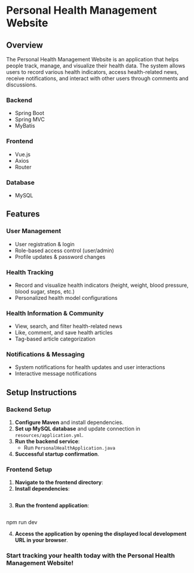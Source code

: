 # **Personal Health Management Website**

## **Overview**
The Personal Health Management Website is an application that helps people track, manage, and visualize their health data. The system allows users to record various health indicators, access health-related news, receive notifications, and interact with other users through comments and discussions.

### **Backend**
- Spring Boot
- Spring MVC
- MyBatis

### **Frontend**
- Vue.js
- Axios
- Router

### **Database**
- MySQL

## **Features**
### **User Management**
- User registration & login
- Role-based access control (user/admin)
- Profile updates & password changes

### **Health Tracking**
- Record and visualize health indicators (height, weight, blood pressure, blood sugar, steps, etc.)
- Personalized health model configurations

### **Health Information & Community**
- View, search, and filter health-related news
- Like, comment, and save health articles
- Tag-based article categorization

### **Notifications & Messaging**
- System notifications for health updates and user interactions
- Interactive message notifications

## **Setup Instructions**
### **Backend Setup**
1. **Configure Maven** and install dependencies.
2. **Set up MySQL database** and update connection in `resources/application.yml`.
3. **Run the backend service**:
   - Run `PersonalHealthApplication.java` 
4. **Successful startup confirmation**.

### **Frontend Setup**
1. **Navigate to the frontend directory**:
2. **Install dependencies**:
   ```bash npm i

3. **Run the frontend application**:
   ```bash
npm run dev

4. **Access the application by opening the displayed local development URL in your browser**.

### Start tracking your health today with the Personal Health Management Website!

